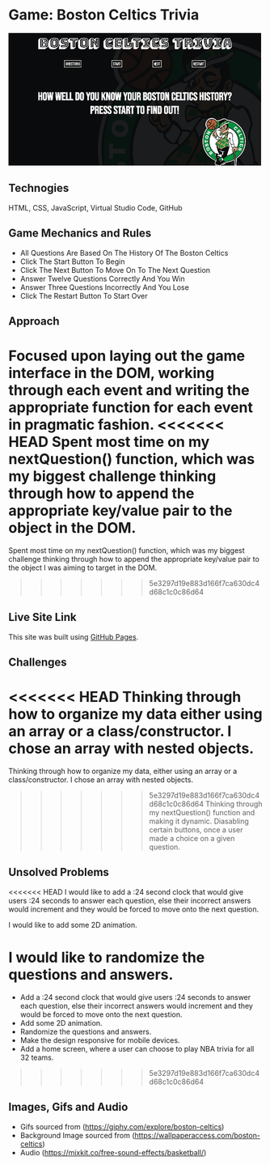 # Game: Boston Celtics Trivia 

![Boston Celtics Trivia](https://github.com/juliocolon/Boston-Celtics-Trivia-/blob/main/Image/BostonCelticsTrivia.png)

## Technogies 
HTML, CSS, JavaScript, Virtual Studio Code, GitHub

## Game Mechanics and Rules
- All Questions Are Based On The History Of The Boston Celtics
- Click The Start Button To Begin
- Click The Next Button To Move On To The Next Question
- Answer Twelve Questions Correctly And You Win
- Answer Three Questions Incorrectly And You Lose
- Click The Restart Button To Start Over

## Approach
Focused upon laying out the game interface in the DOM, working through each event and writing the appropriate function for each event in pragmatic fashion. 
<<<<<<< HEAD
Spent most time on my nextQuestion() function, which was my biggest challenge thinking through how to append the appropriate key/value pair to the object in the DOM. 
=======
Spent most time on my nextQuestion() function, which was my biggest challenge thinking through how to append the appropriate key/value pair to the object I was aiming to target in the DOM. 
>>>>>>> 5e3297d19e883d166f7ca630dc4d68c1c0c86d64

## Live Site Link 
This site was built using [GitHub Pages](https://juliocolon.github.io/Boston-Celtics-Trivia-/).

## Challenges 
<<<<<<< HEAD
Thinking through how to organize my data either using an array or a class/constructor. I chose an array with nested objects. 
=======
Thinking through how to organize my data, either using an array or a class/constructor. I chose an array with nested objects. 
>>>>>>> 5e3297d19e883d166f7ca630dc4d68c1c0c86d64
Thinking through my nextQuestion() function and making it dynamic. 
Diasabling certain buttons, once a user made a choice on a given question. 

## Unsolved Problems 
<<<<<<< HEAD
I would like to add a :24 second clock that would give users :24 seconds to answer each question, else their incorrect answers would increment and they 
would be forced to move onto the next question. 

I would like to add some 2D animation. 

I would like to randomize the questions and answers. 
=======
- Add a :24 second clock that would give users :24 seconds to answer each question, else their incorrect answers would increment and they 
would be forced to move onto the next question. 
- Add some 2D animation. 
- Randomize the questions and answers. 
- Make the design responsive for mobile devices. 
- Add a home screen, where a user can choose to play NBA trivia for all 32 teams. 
>>>>>>> 5e3297d19e883d166f7ca630dc4d68c1c0c86d64

## Images, Gifs and Audio

- Gifs sourced from (https://giphy.com/explore/boston-celtics)
- Background Image sourced from (https://wallpaperaccess.com/boston-celtics)
- Audio (https://mixkit.co/free-sound-effects/basketball/)





